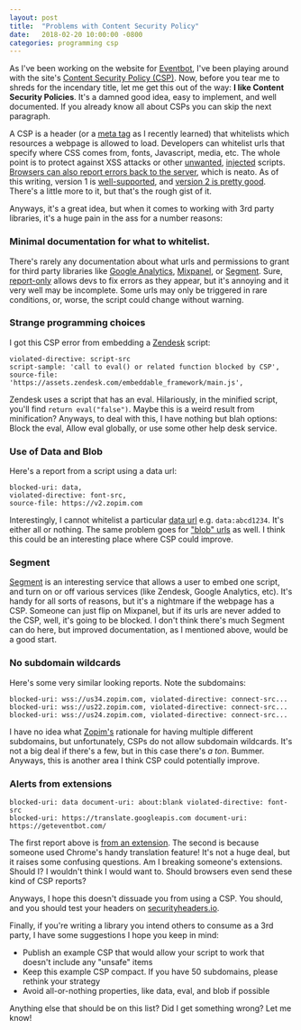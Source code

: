 ```yaml
---
layout: post
title:  "Problems with Content Security Policy"
date:   2018-02-20 10:00:00 -0800
categories: programming csp
---
```


As I've been working on the website for [Eventbot](https://geteventbot.com), I've been playing around with the site's [Content Security Policy (CSP)](https://developer.mozilla.org/en-US/docs/Web/HTTP/CSP). Now, before you tear me to shreds for the incendary title, let me get this out of the way: **I like Content Security Policies**. It's a damned good idea, easy to implement, and well documented. If you already know all about CSPs you can skip the next paragraph. 

A CSP is a header (or a [meta tag](https://developer.mozilla.org/en-US/docs/Web/HTTP/Headers/Content-Security-Policy#Examples) as I recently learned) that whitelists which resources a webpage is allowed to load. Developers can whitelist urls that specify where CSS comes from, fonts, Javascript, media, etc. The whole point is to protect against XSS attacks or other [unwanted](https://news.ycombinator.com/item?id=15890551), [injected](https://scotthelme.co.uk/protect-site-from-cryptojacking-csp-sri/) scripts. [Browsers can also report errors back to the server](https://developer.mozilla.org/en-US/docs/Web/HTTP/CSP#Enabling_reporting), which is neato. As of this writing, version 1 is [well-supported](https://caniuse.com/#feat=contentsecuritypolicy), and [version 2 is pretty good](https://caniuse.com/#feat=contentsecuritypolicy2). There's a little more to it, but that's the rough gist of it.

Anyways, it's a great idea, but when it comes to working with 3rd party libraries, it's a huge pain in the ass for a number reasons:

### Minimal documentation for what to whitelist.
There's rarely any documentation about what urls and permissions to grant for third party libraries like [Google Analytics](https://analytics.google.com), [Mixpanel](https://mixpanel.com), or [Segment](https://segment.com). Sure, [report-only](https://developer.mozilla.org/en-US/docs/Web/HTTP/Headers/Content-Security-Policy-Report-Only) allows devs to fix errors as they appear, but it's annoying and it very well may be incomplete. Some urls may only be triggered in rare conditions, or, worse, the script could change without warning.	

### Strange programming choices
I got this CSP error from embedding a [Zendesk](https://zendesk.com) script:
```
violated-directive: script-src 
script-sample: 'call to eval() or related function blocked by CSP', 
source-file: 'https://assets.zendesk.com/embeddable_framework/main.js',
```

Zendesk uses a script that has an eval. Hilariously, in the minified script, you'll find `return eval("false")`. Maybe this is a weird result from minification? Anyways, to deal with this, I have nothing but blah options: Block the eval, Allow eval globally, or use some other help desk service.

### Use of Data and Blob
Here's a report from a script using a data url:
```
blocked-uri: data, 
violated-directive: font-src, 
source-file: https://v2.zopim.com
```

Interestingly, I cannot whitelist a particular [data url](https://developer.mozilla.org/en-US/docs/Web/HTTP/Basics_of_HTTP/Data_URIs) e.g. `data:abcd1234`. It's either all or nothing. The same problem goes for ["blob" urls](https://developer.mozilla.org/en-US/docs/Web/API/URL/createObjectURL) as well. I think this could be an interesting place where CSP could improve.

### Segment
[Segment](https://segment.com/) is an interesting service that allows a user to embed one script, and turn on or off various services (like Zendesk, Google Analytics, etc). It's handy for all sorts of reasons, but it's a nightmare if the webpage has a CSP. Someone can just flip on Mixpanel, but if its urls are never added to the CSP, well, it's going to be blocked. I don't think there's much Segment can do here, but improved documentation, as I mentioned above, would be a good start.

### No subdomain wildcards 
Here's some very similar looking reports. Note the subdomains:
```
blocked-uri: wss://us34.zopim.com, violated-directive: connect-src...
blocked-uri: wss://us22.zopim.com, violated-directive: connect-src...
blocked-uri: wss://us24.zopim.com, violated-directive: connect-src...
```

I have no idea what [Zopim's](https://www.zopim.com/) rationale for having multiple different subdomains, but unfortunately, CSPs do not allow subdomain wildcards. It's not a big deal if there's a few, but in this case there's *a ton*. Bummer. Anyways, this is another area I think CSP could potentially improve.

### Alerts from extensions
```
blocked-uri: data document-uri: about:blank violated-directive: font-src 
blocked-uri: https://translate.googleapis.com document-uri: https://geteventbot.com/
```

The first report above is [from an extension](https://stackoverflow.com/questions/32336860/why-would-i-get-a-csp-violation-for-the-blocked-uri-about). The second is because someone used Chrome's handy translation feature! It's not a huge deal, but it raises some confusing questions. Am I breaking someone's extensions. Should I? I wouldn't think I would want to. Should browsers even send these kind of CSP reports?


Anyways, I hope this doesn't dissuade you from using a CSP. You should, and you should test your headers on [securityheaders.io](https://securityheaders.io/).

Finally, if you're writing a library you intend others to consume as a 3rd party, I have some suggestions I hope you keep in mind:
- Publish an example CSP that would allow your script to work that doesn't include any "unsafe" items
- Keep this example CSP compact. If you have 50 subdomains, please rethink your strategy
- Avoid all-or-nothing properties, like data, eval, and blob if possible


Anything else that should be on this list? Did I get something wrong? Let me know!


